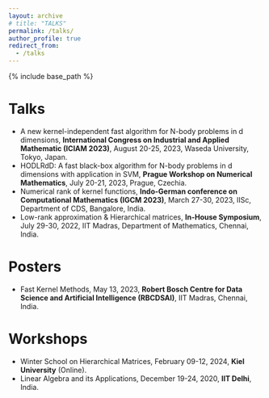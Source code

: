 ```yaml
---
layout: archive
# title: "TALKS"
permalink: /talks/
author_profile: true
redirect_from:
  - /talks
---
```


{% include base_path %}

Talks
======
* A new kernel-independent fast algorithm for N-body problems in d dimensions, **International Congress on Industrial and Applied Mathematic (ICIAM 2023)**, August 20-25, 2023, Waseda University, Tokyo, Japan.
* HODLRdD: A fast black-box algorithm for N-body problems in d dimensions with application in SVM, **Prague Workshop on Numerical Mathematics**, July 20-21, 2023, Prague, Czechia.
* Numerical rank of kernel functions, **Indo-German conference on Computational Mathematics (IGCM 2023)**, March 27-30, 2023, IISc, Department of CDS, Bangalore, India.
* Low-rank approximation & Hierarchical matrices, **In-House Symposium**, July 29-30, 2022, IIT Madras, Department of Mathematics, Chennai, India.

Posters
======
* Fast Kernel Methods, May 13, 2023, **Robert Bosch Centre for Data Science and Artificial Intelligence (RBCDSAI)**, IIT Madras, Chennai, India.

Workshops
======
* Winter School on Hierarchical Matrices, February 09-12, 2024, **Kiel University** (Online).
*  Linear Algebra and its Applications, December 19-24, 2020, **IIT Delhi**, India.